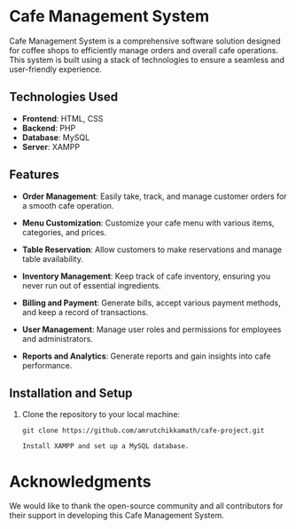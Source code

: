 # Cafe Management System

Cafe Management System is a comprehensive software solution designed for coffee shops to efficiently manage orders and overall cafe operations. This system is built using a stack of technologies to ensure a seamless and user-friendly experience.

## Technologies Used

- **Frontend**: HTML, CSS
- **Backend**: PHP
- **Database**: MySQL
- **Server**: XAMPP

## Features

- **Order Management**: Easily take, track, and manage customer orders for a smooth cafe operation.

- **Menu Customization**: Customize your cafe menu with various items, categories, and prices.

- **Table Reservation**: Allow customers to make reservations and manage table availability.

- **Inventory Management**: Keep track of cafe inventory, ensuring you never run out of essential ingredients.

- **Billing and Payment**: Generate bills, accept various payment methods, and keep a record of transactions.

- **User Management**: Manage user roles and permissions for employees and administrators.

- **Reports and Analytics**: Generate reports and gain insights into cafe performance.

## Installation and Setup

1. Clone the repository to your local machine:

   ```shell
   git clone https://github.com/amrutchikkamath/cafe-project.git

   Install XAMPP and set up a MySQL database.

# Acknowledgments
We would like to thank the open-source community and all contributors for their support in developing this Cafe Management System.




